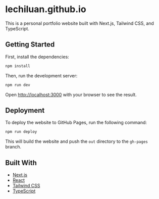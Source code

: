 # lechiluan.github.io

This is a personal portfolio website built with Next.js, Tailwind CSS, and TypeScript.

## Getting Started

First, install the dependencies:

```bash
npm install
```

Then, run the development server:

```bash
npm run dev
```

Open [http://localhost:3000](http://localhost:3000) with your browser to see the result.

## Deployment

To deploy the website to GitHub Pages, run the following command:

```bash
npm run deploy
```

This will build the website and push the `out` directory to the `gh-pages` branch.

## Built With

* [Next.js](https://nextjs.org/)
* [React](https://reactjs.org/)
* [Tailwind CSS](https://tailwindcss.com/)
* [TypeScript](https://www.typescriptlang.org/)
